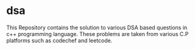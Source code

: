 # dsa
This Repository contains the solution to various DSA based questions in c++ programming language. These problems are taken from various C.P platforms such as codechef and leetcode.
